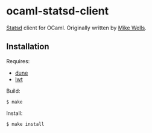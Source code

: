 ocaml-statsd-client
===================

[Statsd](https://github.com/etsy/statsd) client for OCaml.
Originally written by [Mike Wells](https://github.com/mwells).

Installation
------------

Requires:

* [dune](https://github.com/ocaml/dune)
* [lwt](https://github.com/ocsigen/lwt)

Build:

```
$ make
```

Install:

```
$ make install
```
